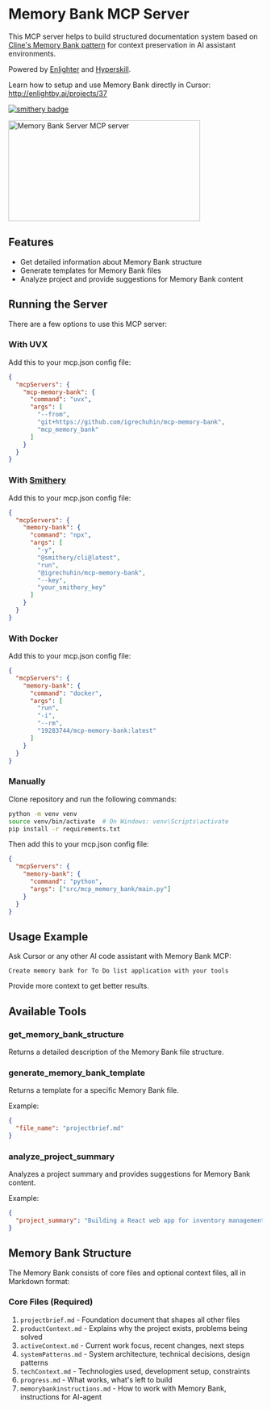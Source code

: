 # Memory Bank MCP Server

This MCP server helps to build structured documentation system based on [Cline's Memory Bank pattern](https://docs.cline.bot/improving-your-prompting-skills/cline-memory-bank) for context preservation in AI assistant environments. 

Powered by [Enlighter](https://enlightby.ai) and [Hyperskill](https://hyperskill.org).

Learn how to setup and use Memory Bank directly in Cursor: http://enlightby.ai/projects/37

[![smithery badge](https://smithery.ai/badge/@igrechuhin/mcp-memory-bank)](https://smithery.ai/server/@igrechuhin/mcp-memory-bank)

<a href="https://glama.ai/mcp/servers/@igrechuhin/mcp-memory-bank">
  <img width="380" height="200" src="https://glama.ai/mcp/servers/@igrechuhin/mcp-memory-bank/badge" alt="Memory Bank Server MCP server" />
</a>

## Features

- Get detailed information about Memory Bank structure
- Generate templates for Memory Bank files
- Analyze project and provide suggestions for Memory Bank content

## Running the Server

There are a few options to use this MCP server:

### With UVX

Add this to your mcp.json config file:

```json
{
  "mcpServers": {
    "mcp-memory-bank": {
      "command": "uvx",
      "args": [
        "--from",
        "git+https://github.com/igrechuhin/mcp-memory-bank",
        "mcp_memory_bank"
      ]
    }
  }
}
```

### With [Smithery](https://smithery.ai/server/@igrechuhin/mcp-memory-bank)

Add this to your mcp.json config file:

```json
{
  "mcpServers": {
    "memory-bank": {
      "command": "npx",
      "args": [
        "-y",
        "@smithery/cli@latest",
        "run",
        "@igrechuhin/mcp-memory-bank",
        "--key",
        "your_smithery_key"
      ]
    }
  }
}
```

### With Docker

Add this to your mcp.json config file:

```json
{
  "mcpServers": {
    "memory-bank": {
      "command": "docker",
      "args": [
        "run",
        "-i",
        "--rm",
        "19283744/mcp-memory-bank:latest"
      ]
    }
  }
}
```

### Manually

Clone repository and run the following commands:

```bash
python -m venv venv
source venv/bin/activate  # On Windows: venv\Scripts\activate
pip install -r requirements.txt
```

Then add this to your mcp.json config file:

```json
{
  "mcpServers": {
    "memory-bank": {
      "command": "python",
      "args": ["src/mcp_memory_bank/main.py"]
    }
  }
}
```

## Usage Example

Ask Cursor or any other AI code assistant with Memory Bank MCP:
```
Create memory bank for To Do list application with your tools
```
Provide more context to get better results.

## Available Tools

### get_memory_bank_structure

Returns a detailed description of the Memory Bank file structure.

### generate_memory_bank_template

Returns a template for a specific Memory Bank file.

Example:
```json
{
  "file_name": "projectbrief.md"
}
```

### analyze_project_summary

Analyzes a project summary and provides suggestions for Memory Bank content.

Example:
```json
{
  "project_summary": "Building a React web app for inventory management with barcode scanning"
}
```

## Memory Bank Structure

The Memory Bank consists of core files and optional context files, all in Markdown format:

### Core Files (Required)

1. `projectbrief.md` - Foundation document that shapes all other files
2. `productContext.md` - Explains why the project exists, problems being solved
3. `activeContext.md` - Current work focus, recent changes, next steps
4. `systemPatterns.md` - System architecture, technical decisions, design patterns
5. `techContext.md` - Technologies used, development setup, constraints
6. `progress.md` - What works, what's left to build
7. `memorybankinstructions.md` - How to work with Memory Bank, instructions for AI-agent
